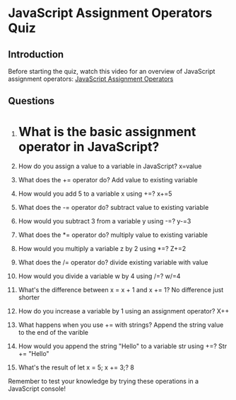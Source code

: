 # JavaScript Assignment Operators Quiz

## Introduction
Before starting the quiz, watch this video for an overview of JavaScript assignment operators:
[JavaScript Assignment Operators](https://www.youtube.com/watch?v=h9t8r25oPqs)

## Questions

1. What is the basic assignment operator in JavaScript?
   =

2. How do you assign a value to a variable in JavaScript?
   x=value

3. What does the += operator do?
   Add value to existing variable


4. How would you add 5 to a variable x using +=?
   x+=5


5. What does the -= operator do?
   subtract value to existing variable


6. How would you subtract 3 from a variable y using -=?
   y-=3


7. What does the *= operator do?
   multiply value to existing variable


8. How would you multiply a variable z by 2 using *=?
   Z+=2

9. What does the /= operator do?
   divide existing variable with value


10. How would you divide a variable w by 4 using /=?
    w/=4

11. What's the difference between x = x + 1 and x += 1?
    No difference just shorter


12. How do you increase a variable by 1 using an assignment operator?
    X++


13. What happens when you use += with strings?
    Append the string value to the end of the varible


14. How would you append the string "Hello" to a variable str using +=?
    Str += "Hello"


15. What's the result of let x = 5; x += 3;?
    8

Remember to test your knowledge by trying these operations in a JavaScript console!

